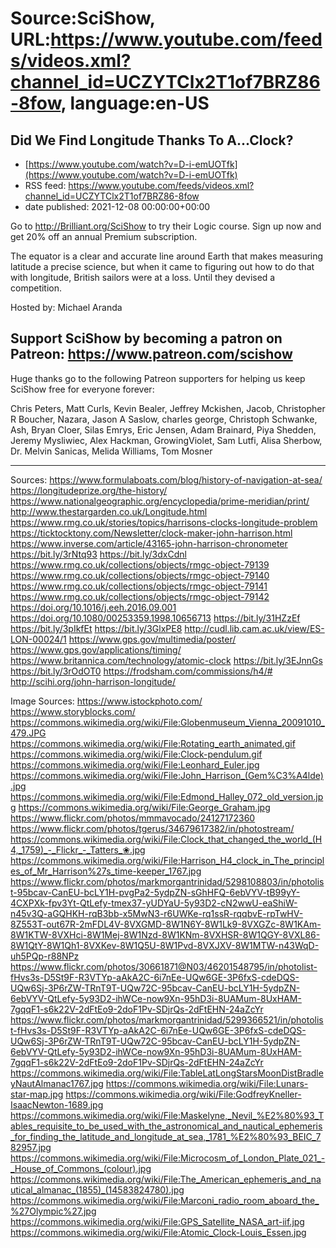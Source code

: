 # Source:SciShow, URL:https://www.youtube.com/feeds/videos.xml?channel_id=UCZYTClx2T1of7BRZ86-8fow, language:en-US

## Did We Find Longitude Thanks To A...Clock?
 - [https://www.youtube.com/watch?v=D-i-emUOTfk](https://www.youtube.com/watch?v=D-i-emUOTfk)
 - RSS feed: https://www.youtube.com/feeds/videos.xml?channel_id=UCZYTClx2T1of7BRZ86-8fow
 - date published: 2021-12-08 00:00:00+00:00

Go to http://Brilliant.org/SciShow to try their Logic course. Sign up now and get 20% off an annual Premium subscription.

The equator is a clear and accurate line around Earth that makes measuring latitude a precise science, but when it came to figuring out how to do that with longitude, British sailors were at a loss. Until they devised a competition. 

Hosted by: Michael Aranda

Support SciShow by becoming a patron on Patreon: https://www.patreon.com/scishow
----------
Huge thanks go to the following Patreon supporters for helping us keep SciShow free for everyone forever:

Chris Peters, Matt Curls, Kevin Bealer, Jeffrey Mckishen, Jacob, Christopher R Boucher, Nazara, Jason A Saslow, charles george, Christoph Schwanke, Ash, Bryan Cloer, Silas Emrys, Eric Jensen, Adam Brainard, Piya Shedden, Jeremy Mysliwiec, Alex Hackman, GrowingViolet, Sam Lutfi, Alisa Sherbow, Dr. Melvin Sanicas, Melida Williams, Tom Mosner

----------
Sources:
https://www.formulaboats.com/blog/history-of-navigation-at-sea/
https://longitudeprize.org/the-history/
https://www.nationalgeographic.org/encyclopedia/prime-meridian/print/
http://www.thestargarden.co.uk/Longitude.html
https://www.rmg.co.uk/stories/topics/harrisons-clocks-longitude-problem
https://ticktocktony.com/Newsletter/clock-maker-john-harrison.html
https://www.inverse.com/article/43165-john-harrison-chronometer
https://bit.ly/3rNtq93
https://bit.ly/3dxCdnl
https://www.rmg.co.uk/collections/objects/rmgc-object-79139
https://www.rmg.co.uk/collections/objects/rmgc-object-79140
https://www.rmg.co.uk/collections/objects/rmgc-object-79141
https://www.rmg.co.uk/collections/objects/rmgc-object-79142
https://doi.org/10.1016/j.eeh.2016.09.001
https://doi.org/10.1080/00253359.1998.10656713
https://bit.ly/31HZzEf
https://bit.ly/3pIkfEt
https://bit.ly/3GlxPE8
http://cudl.lib.cam.ac.uk/view/ES-LON-00024/1
https://www.gps.gov/multimedia/poster/
https://www.gps.gov/applications/timing/
https://www.britannica.com/technology/atomic-clock
https://bit.ly/3EJnnGs
https://bit.ly/3rOdOT0
https://frodsham.com/commissions/h4/#
http://scihi.org/john-harrison-longitude/

Image Sources: 
https://www.istockphoto.com/
https://www.storyblocks.com/
https://commons.wikimedia.org/wiki/File:Globenmuseum_Vienna_20091010_479.JPG
https://commons.wikimedia.org/wiki/File:Rotating_earth_animated.gif
https://commons.wikimedia.org/wiki/File:Clock-pendulum.gif
https://commons.wikimedia.org/wiki/File:Leonhard_Euler.jpg
https://commons.wikimedia.org/wiki/File:John_Harrison_(Gem%C3%A4lde).jpg
https://commons.wikimedia.org/wiki/File:Edmond_Halley_072_old_version.jpg
https://commons.wikimedia.org/wiki/File:George_Graham.jpg
https://www.flickr.com/photos/mmmavocado/24127172360
https://www.flickr.com/photos/tgerus/34679617382/in/photostream/
https://commons.wikimedia.org/wiki/File:Clock_that_changed_the_world_(H4,_1759)_-_Flickr_-_Tatters_❀.jpg
https://commons.wikimedia.org/wiki/File:Harrison_H4_clock_in_The_principles_of_Mr_Harrison%27s_time-keeper_1767.jpg
https://www.flickr.com/photos/markmorgantrinidad/5298108803/in/photolist-95bcav-CanEU-bcLY1H-pvgPa2-5ydpZN-sGhHFQ-6ebVYV-tB99yY-4CXPXk-fpv3Yt-QtLefy-tmex37-yUDYaU-5y93D2-cN2wwU-eaShiW-n45v3Q-aGQHKH-rqB3bb-x5MwN3-r6UWKe-rq1ssR-rqqbvE-rpTwHV-8Z553T-out67R-2mFDL4V-8VXGMD-8W1N6Y-8W1Lk9-8VXGZc-8W1KAm-8W1KTW-8VXHci-8W1Mej-8W1Nzd-8W1KNm-8VXHSR-8W1QGY-8VXL86-8W1QtY-8W1Qh1-8VXKev-8W1Q5U-8W1Pvd-8VXJXV-8W1MTW-n43WqD-uh5PQp-r88NPz
https://www.flickr.com/photos/30661871@N03/46201548795/in/photolist-fHvs3s-D5St9F-R3VTYp-aAkA2C-6i7nEe-UQw6GE-3P6fxS-cdeDQS-UQw6Sj-3P6rZW-TRnT9T-UQw72C-95bcav-CanEU-bcLY1H-5ydpZN-6ebVYV-QtLefy-5y93D2-ihWCe-now9Xn-95hD3i-8UAMum-8UxHAM-7gqqF1-s6k22V-2dFtEo9-2doF1Pv-SDjrQs-2dFtEHN-24aZcYr
https://www.flickr.com/photos/markmorgantrinidad/5299366521/in/photolist-fHvs3s-D5St9F-R3VTYp-aAkA2C-6i7nEe-UQw6GE-3P6fxS-cdeDQS-UQw6Sj-3P6rZW-TRnT9T-UQw72C-95bcav-CanEU-bcLY1H-5ydpZN-6ebVYV-QtLefy-5y93D2-ihWCe-now9Xn-95hD3i-8UAMum-8UxHAM-7gqqF1-s6k22V-2dFtEo9-2doF1Pv-SDjrQs-2dFtEHN-24aZcYr
https://commons.wikimedia.org/wiki/File:TableLatLongStarsMoonDistBradleyNautAlmanac1767.jpg
https://commons.wikimedia.org/wiki/File:Lunars-star-map.jpg
https://commons.wikimedia.org/wiki/File:GodfreyKneller-IsaacNewton-1689.jpg
https://commons.wikimedia.org/wiki/File:Maskelyne,_Nevil_%E2%80%93_Tables_requisite_to_be_used_with_the_astronomical_and_nautical_ephemeris_for_finding_the_latitude_and_longitude_at_sea,_1781_%E2%80%93_BEIC_782957.jpg
https://commons.wikimedia.org/wiki/File:Microcosm_of_London_Plate_021_-_House_of_Commons_(colour).jpg
https://commons.wikimedia.org/wiki/File:The_American_ephemeris_and_nautical_almanac_(1855)_(14583824780).jpg
https://commons.wikimedia.org/wiki/File:Marconi_radio_room_aboard_the_%27Olympic%27.jpg
https://commons.wikimedia.org/wiki/File:GPS_Satellite_NASA_art-iif.jpg
https://commons.wikimedia.org/wiki/File:Atomic_Clock-Louis_Essen.jpg

